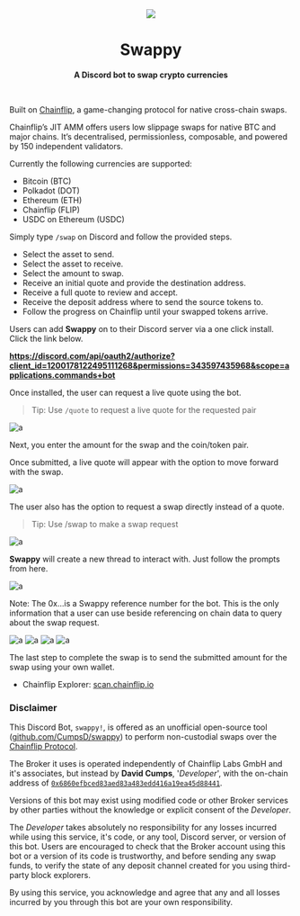 <div align="center">
  <img src="https://github.com/CumpsD/swappy/raw/main/assets/logo.png">
	<h1>Swappy</h1>
	<p>
		<b>A Discord bot to swap crypto currencies</b>
	</p>
	<br>
</div>

Built on [Chainflip](https://chainflip.io), a game-changing protocol for native cross-chain swaps.

Chainflip’s JIT AMM offers users low slippage swaps for native BTC and major chains. It’s decentralised, permissionless, composable, and powered by 150 independent validators.

Currently the following currencies are supported:

* Bitcoin (BTC)
* Polkadot (DOT)
* Ethereum (ETH)
* Chainflip (FLIP)
* USDC on Ethereum (USDC)

Simply type `/swap` on Discord and follow the provided steps.

* Select the asset to send.
* Select the asset to receive.
* Select the amount to swap.
* Receive an initial quote and provide the destination address.
* Receive a full quote to review and accept.
* Receive the deposit address where to send the source tokens to.
* Follow the progress on Chainflip until your swapped tokens arrive.

Users can add **Swappy** on to their Discord server via a one click install.
Click the link below.

**https://discord.com/api/oauth2/authorize?client_id=1200178122495111268&permissions=343597435968&scope=applications.commands+bot**

Once installed, the user can request a live quote using the bot. 

> Tip: Use `/quote` to request a live quote for the requested pair

![a](https://github.com/CumpsD/swappy/raw/main/assets/quote.png "a")

Next, you enter the amount for the swap and the coin/token pair.

Once submitted, a live quote will appear with the option to move forward with the swap.

![a](https://github.com/CumpsD/swappy/raw/main/assets/quote-result.png "a")

The user also has the option to request a swap directly instead of a quote.

> Tip: Use /swap to make a swap request

![a](https://github.com/CumpsD/swappy/raw/main/assets/swap-command.png "a")

**Swappy** will create a new thread to interact with. Just follow the prompts from here.

![a](https://github.com/CumpsD/swappy/raw/main/assets/step1.png "a")

Note: The 0x...is a Swappy reference number for the bot. This is the only information that a user can use beside referencing on chain data to query about the swap request.

![a](https://github.com/CumpsD/swappy/raw/main/assets/step2.png "a")
![a](https://github.com/CumpsD/swappy/raw/main/assets/step3.png "a")
![a](https://github.com/CumpsD/swappy/raw/main/assets/step4.png "a")
![a](https://github.com/CumpsD/swappy/raw/main/assets/step5.png "a")

The last step to complete the swap is to send the submitted amount for the swap using your own wallet.

- Chainflip Explorer: [scan.chainflip.io](https://scan.chainflip.io/swaps?page=1&limit=50)

### Disclaimer

This Discord Bot, `swappy!`, is offered as an unofficial open-source tool ([github.com/CumpsD/swappy](https://github.com/CumpsD/swappy)) to perform non-custodial swaps over the [Chainflip Protocol](https://chainflip.io). 

The Broker it uses is operated independently of Chainflip Labs GmbH and it's associates, but instead by **David Cumps**, '_Developer_', with the on-chain address of [`0x6860efbced83aed83a483edd416a19ea45d88441`](https://etherscan.io/address/0x6860efbced83aed83a483edd416a19ea45d88441).

Versions of this bot may exist using modified code or other Broker services by other parties without the knowledge or explicit consent of the _Developer_.

The _Developer_ takes absolutely no responsibility for any losses incurred while using this service, it's code, or any tool, Discord server, or version of this bot. Users are encouraged to check that the Broker account using this bot or a version of its code is trustworthy, and before sending any swap funds, to verify the state of any deposit channel created for you using third-party block explorers.

By using this service, you acknowledge and agree that any and all losses incurred by you through this bot are your own responsibility.


